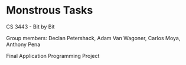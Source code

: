 # Monstrous Tasks

CS 3443 - Bit by Bit

Group members:
Declan Petershack,
Adam Van Wagoner,
Carlos Moya,
Anthony Pena

Final Application Programming Project 
